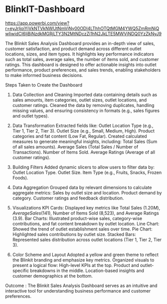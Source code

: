 # BlinkIT-Dashboard

https://app.powerbi.com/view?r=eyJrIjoiYjVkNTVkNWUtNmVjNy00ODI4LThhOTQtMGM4YWQ5ZmRmNjQwIiwidCI6IjBiNzdkMGRjLTY3N2MtNDczZi1hN2JkLTE5MWVjNDQ0YzZkNyJ9

The Blinkit Sales Analysis Dashboard provides an in-depth view of sales, customer satisfaction, and product demand across different outlet locations, sizes, and item types. It highlights key performance indicators such as total sales, average sales, the number of items sold, and customer ratings. This dashboard is designed to offer actionable insights into outlet performance, product preferences, and sales trends, enabling stakeholders to make informed business decisions.

Steps Taken to Create the Dashboard
1. Data Collection and Cleaning
Imported data containing details such as sales amounts, item categories, outlet sizes, outlet locations, and customer ratings.
Cleaned the data by removing duplicates, handling missing values, and ensuring consistency in formats (e.g., sales figures and outlet types).

2. Data Transformation
Extracted fields like:
Outlet Location Type (e.g., Tier 1, Tier 2, Tier 3).
Outlet Size (e.g., Small, Medium, High).
Product categories and fat content (Low Fat, Regular).
Created calculated measures to generate meaningful insights, including:
Total Sales (Sum of all sales amounts).
Average Sales (Total Sales / Number of Transactions).
Number of Items Sold.
Average Ratings (Average of all customer ratings).

3. Building Filters
Added dynamic slicers to allow users to filter data by:
Outlet Location Type.
Outlet Size.
Item Type (e.g., Fruits, Snacks, Frozen Foods).

4. Data Aggregation
Grouped data by relevant dimensions to calculate aggregate metrics:
Sales by outlet size and location.
Product demand by category.
Customer ratings and feedback distribution.

5. Visualizations
KPI Cards: Displayed key metrics like Total Sales ($1.20M), Average Sales ($141), Number of Items Sold (8,523), and Average Ratings (3.9).
Bar Charts: Illustrated product-wise sales, category-wise contributions, and fat content breakdown by outlet location.
Line Chart: Showed the trend of outlet establishment sales over time.
Pie Chart: Highlighted sales contributions by outlet size.
Stacked Bars: Represented sales distribution across outlet locations (Tier 1, Tier 2, Tier 3).

6. Color Scheme and Layout
Adopted a yellow and green theme to reflect the Blinkit branding and emphasize key metrics.
Organized visuals to present a logical flow:
High-level KPIs at the top.
Product and outlet-specific breakdowns in the middle.
Location-based insights and customer demographics at the bottom.

Outcome :
The Blinkit Sales Analysis Dashboard serves as an intuitive and interactive tool for understanding business performance and customer preferences. 








